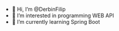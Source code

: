 - 👋 Hi, I’m @DerbinFilip
- 👀 I’m interested in programming WEB API
- 🌱 I’m currently learning Spring Boot

<!---
DerbinFilip/DerbinFilip is a ✨ special ✨ repository because its `README.md` (this file) appears on your GitHub profile.
You can click the Preview link to take a look at your changes.
--->
